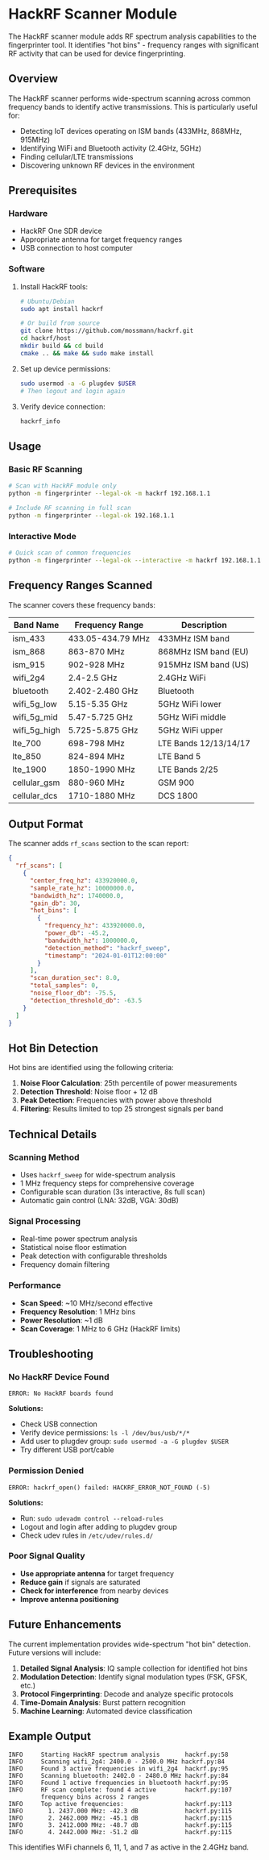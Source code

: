 # HackRF Scanner Module

The HackRF scanner module adds RF spectrum analysis capabilities to the fingerprinter tool. It identifies "hot bins" - frequency ranges with significant RF activity that can be used for device fingerprinting.

## Overview

The HackRF scanner performs wide-spectrum scanning across common frequency bands to identify active transmissions. This is particularly useful for:

- Detecting IoT devices operating on ISM bands (433MHz, 868MHz, 915MHz)
- Identifying WiFi and Bluetooth activity (2.4GHz, 5GHz)
- Finding cellular/LTE transmissions
- Discovering unknown RF devices in the environment

## Prerequisites

### Hardware
- HackRF One SDR device
- Appropriate antenna for target frequency ranges
- USB connection to host computer

### Software
1. Install HackRF tools:
   ```bash
   # Ubuntu/Debian
   sudo apt install hackrf

   # Or build from source
   git clone https://github.com/mossmann/hackrf.git
   cd hackrf/host
   mkdir build && cd build
   cmake .. && make && sudo make install
   ```

2. Set up device permissions:
   ```bash
   sudo usermod -a -G plugdev $USER
   # Then logout and login again
   ```

3. Verify device connection:
   ```bash
   hackrf_info
   ```

## Usage

### Basic RF Scanning
```bash
# Scan with HackRF module only
python -m fingerprinter --legal-ok -m hackrf 192.168.1.1

# Include RF scanning in full scan
python -m fingerprinter --legal-ok 192.168.1.1
```

### Interactive Mode
```bash
# Quick scan of common frequencies
python -m fingerprinter --legal-ok --interactive -m hackrf 192.168.1.1
```

## Frequency Ranges Scanned

The scanner covers these frequency bands:

| Band Name | Frequency Range | Description |
|-----------|----------------|-------------|
| ism_433 | 433.05-434.79 MHz | 433MHz ISM band |
| ism_868 | 863-870 MHz | 868MHz ISM band (EU) |
| ism_915 | 902-928 MHz | 915MHz ISM band (US) |
| wifi_2g4 | 2.4-2.5 GHz | 2.4GHz WiFi |
| bluetooth | 2.402-2.480 GHz | Bluetooth |
| wifi_5g_low | 5.15-5.35 GHz | 5GHz WiFi lower |
| wifi_5g_mid | 5.47-5.725 GHz | 5GHz WiFi middle |
| wifi_5g_high | 5.725-5.875 GHz | 5GHz WiFi upper |
| lte_700 | 698-798 MHz | LTE Bands 12/13/14/17 |
| lte_850 | 824-894 MHz | LTE Band 5 |
| lte_1900 | 1850-1990 MHz | LTE Bands 2/25 |
| cellular_gsm | 880-960 MHz | GSM 900 |
| cellular_dcs | 1710-1880 MHz | DCS 1800 |

## Output Format

The scanner adds `rf_scans` section to the scan report:

```json
{
  "rf_scans": [
    {
      "center_freq_hz": 433920000.0,
      "sample_rate_hz": 10000000.0,
      "bandwidth_hz": 1740000.0,
      "gain_db": 30,
      "hot_bins": [
        {
          "frequency_hz": 433920000.0,
          "power_db": -45.2,
          "bandwidth_hz": 1000000.0,
          "detection_method": "hackrf_sweep",
          "timestamp": "2024-01-01T12:00:00"
        }
      ],
      "scan_duration_sec": 8.0,
      "total_samples": 0,
      "noise_floor_db": -75.5,
      "detection_threshold_db": -63.5
    }
  ]
}
```

## Hot Bin Detection

Hot bins are identified using the following criteria:

1. **Noise Floor Calculation**: 25th percentile of power measurements
2. **Detection Threshold**: Noise floor + 12 dB
3. **Peak Detection**: Frequencies with power above threshold
4. **Filtering**: Results limited to top 25 strongest signals per band

## Technical Details

### Scanning Method
- Uses `hackrf_sweep` for wide-spectrum analysis
- 1 MHz frequency steps for comprehensive coverage
- Configurable scan duration (3s interactive, 8s full scan)
- Automatic gain control (LNA: 32dB, VGA: 30dB)

### Signal Processing
- Real-time power spectrum analysis
- Statistical noise floor estimation
- Peak detection with configurable thresholds
- Frequency domain filtering

### Performance
- **Scan Speed**: ~10 MHz/second effective
- **Frequency Resolution**: 1 MHz bins
- **Power Resolution**: ~1 dB
- **Scan Coverage**: 1 MHz to 6 GHz (HackRF limits)

## Troubleshooting

### No HackRF Device Found
```
ERROR: No HackRF boards found
```
**Solutions:**
- Check USB connection
- Verify device permissions: `ls -l /dev/bus/usb/*/*`
- Add user to plugdev group: `sudo usermod -a -G plugdev $USER`
- Try different USB port/cable

### Permission Denied
```
ERROR: hackrf_open() failed: HACKRF_ERROR_NOT_FOUND (-5)
```
**Solutions:**
- Run: `sudo udevadm control --reload-rules`
- Logout and login after adding to plugdev group
- Check udev rules in `/etc/udev/rules.d/`

### Poor Signal Quality
- **Use appropriate antenna** for target frequency
- **Reduce gain** if signals are saturated
- **Check for interference** from nearby devices
- **Improve antenna positioning**

## Future Enhancements

The current implementation provides wide-spectrum "hot bin" detection. Future versions will include:

1. **Detailed Signal Analysis**: IQ sample collection for identified hot bins
2. **Modulation Detection**: Identify signal modulation types (FSK, GFSK, etc.)
3. **Protocol Fingerprinting**: Decode and analyze specific protocols
4. **Time-Domain Analysis**: Burst pattern recognition
5. **Machine Learning**: Automated device classification

## Example Output

```
INFO     Starting HackRF spectrum analysis       hackrf.py:58
INFO     Scanning wifi_2g4: 2400.0 - 2500.0 MHz hackrf.py:84
INFO     Found 3 active frequencies in wifi_2g4  hackrf.py:95
INFO     Scanning bluetooth: 2402.0 - 2480.0 MHz hackrf.py:84
INFO     Found 1 active frequencies in bluetooth hackrf.py:95
INFO     RF scan complete: found 4 active        hackrf.py:107
         frequency bins across 2 ranges
INFO     Top active frequencies:                 hackrf.py:113
INFO       1. 2437.000 MHz: -42.3 dB             hackrf.py:115
INFO       2. 2462.000 MHz: -45.1 dB             hackrf.py:115
INFO       3. 2412.000 MHz: -48.7 dB             hackrf.py:115
INFO       4. 2442.000 MHz: -51.2 dB             hackrf.py:115
```

This identifies WiFi channels 6, 11, 1, and 7 as active in the 2.4GHz band.